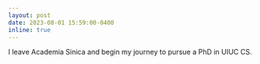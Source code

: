 ```yaml
---
layout: post
date: 2023-08-01 15:59:00-0400
inline: true
---
```


I leave Academia Sinica and begin my journey to pursue a PhD in UIUC CS.
